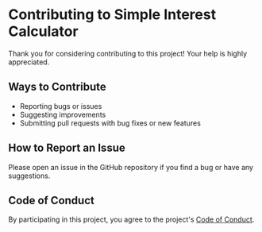 # Contributing to Simple Interest Calculator

Thank you for considering contributing to this project! Your help is highly appreciated.

## Ways to Contribute
- Reporting bugs or issues
- Suggesting improvements
- Submitting pull requests with bug fixes or new features

## How to Report an Issue
Please open an issue in the GitHub repository if you find a bug or have any suggestions.

## Code of Conduct
By participating in this project, you agree to the project's [Code of Conduct](CODE_OF_CONDUCT.md).
